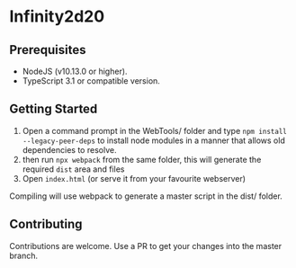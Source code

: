 # Infinity2d20

## Prerequisites
- NodeJS (v10.13.0 or higher).
- TypeScript 3.1 or compatible version.

## Getting Started
1. Open a command prompt in the WebTools/ folder and type ```npm install --legacy-peer-deps``` to install node modules in a manner that allows old dependencies to resolve.
2. then run ```npx webpack``` from the same folder, this will generate the required ```dist``` area and files
3. Open ```index.html``` (or serve it from your favourite webserver)

Compiling will use webpack to generate a master script in the dist/ folder.

## Contributing
Contributions are welcome. Use a PR to get your changes into the master branch.
